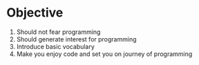 # Objective

1. Should not fear programming
2. Should generate interest for programming
3. Introduce basic vocabulary 
4. Make you enjoy code and set you on journey of programming
